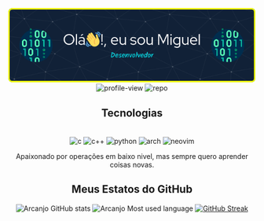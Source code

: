 <div align="center">
    <a href="https://github.com/arcanjo-sys"><img alt="arcanjo-sys" src="https://github.com/arcanjo-sys/arcanjo-sys/blob/main/github-header.png"/></a><br/>
    <img alt="profile-view" src="https://komarev.com/ghpvc/?username=arcanjo-sys&color=brightgreen"/>
    <img alt="repo" src="https://img.shields.io/badge/repo-1-brightgreen.svg"/>
</div>

<div align="center" style="display: inline_block">
    <h2>Tecnologias</h2>
    <br/>
    <img align="center" alt="c" src="https://img.shields.io/badge/C-00599C?style=for-the-badge&logo=c&logoColor=white"/>
    <img align="center" alt="c++" src="https://img.shields.io/badge/C%2B%2B-00599C?style=for-the-badge&logo=c%2B%2B&logoColor=white"/>
    <img align="center" alt="python" src="https://img.shields.io/badge/Python-3776AB?style=for-the-badge&logo=python&logoColor=white"/>
    <img align="center" alt="arch" src="https://img.shields.io/badge/Arch_Linux-1793D1?style=for-the-badge&logo=arch-linux&logoColor=white">
    <img align="center" alt="neovim" src="https://img.shields.io/badge/NeoVim-%2357A143.svg?&style=for-the-badge&logo=neovim&logoColor=white">
    <p>Apaixonado por operações em baixo nivel, mas sempre quero aprender coisas novas.</p>
<div>

## Meus Estatos do GitHub

![Arcanjo GitHub stats](https://github-readme-stats.vercel.app/api?username=arcanjo-sys&show_icons=true&theme=radical)
![Arcanjo Most used language](https://github-readme-stats.vercel.app/api/top-langs/?username=arcanjo-sys&theme=radical)
[![GitHub Streak](https://github-readme-streak-stats.herokuapp.com/?user=arcanjo-sys&theme=radical)](https://git.io/streak-stats)
